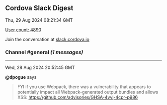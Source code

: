 ## Cordova Slack Digest
Thu, 29 Aug 2024 08:21:34 GMT

[User count: 4890](https://cordova.slack.com/)


Join the conversation at [slack.cordova.io](http://slack.cordova.io/)

### __Channel #general__ _(1 messages)_
---

Wed, 28 Aug 2024 20:52:45 GMT

__@dpogue__ says 
> FYI if you use Webpack, there was a vulnerability that appears to potentially impact all Webpack-generated output bundles and allows XSS: <https://github.com/advisories/GHSA-4vvj-4cpr-p986>
> 
